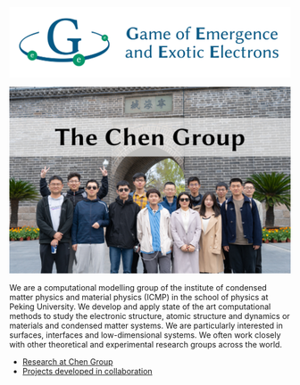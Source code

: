 [![Group Logo](https://github.com/TheChenGroup/.github/blob/main/logo/geee_wide.jpg)](https://thechengroup.github.io/)

![Photo of our group](https://github.com/TheChenGroup/.github/blob/main/images/taken%402024.jpg)

We are a computational modelling group of the institute of condensed matter physics and material physics (ICMP) in the school of physics at Peking University. We develop and apply state of the art computational methods to study the electronic structure, atomic structure and dynamics or materials and condensed matter systems. We are particularly interested in surfaces, interfaces and low-dimensional systems. We often work closely with other theoretical and experimental research groups across the world.

- [Research at Chen Group](https://thechengroup.github.io/research)
- [Projects developed in collaboration](https://github.com/TheChenGroup/CoDevProjects)
